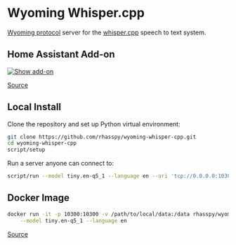 # Wyoming Whisper.cpp

[Wyoming protocol](https://github.com/rhasspy/wyoming) server for the [whisper.cpp](https://github.com/ggerganov/whisper.cpp) speech to text system.

## Home Assistant Add-on

[![Show add-on](https://my.home-assistant.io/badges/supervisor_addon.svg)](https://my.home-assistant.io/redirect/supervisor_addon/?addon=core_whisper)

[Source](https://github.com/home-assistant/addons/tree/master/whisper)

## Local Install

Clone the repository and set up Python virtual environment:

``` sh
git clone https://github.com/rhasspy/wyoming-whisper-cpp.git
cd wyoming-whisper-cpp
script/setup
```

Run a server anyone can connect to:
```sh
script/run --model tiny.en-q5_1 --language en --uri 'tcp://0.0.0.0:10300' --data-dir /data --download-dir /data
```

## Docker Image

``` sh
docker run -it -p 10300:10300 -v /path/to/local/data:/data rhasspy/wyoming-whisper-cpp \
    --model tiny.en-q5_1 --language en
```

[Source](https://github.com/rhasspy/wyoming-addons/tree/master/whisper-cpp)
